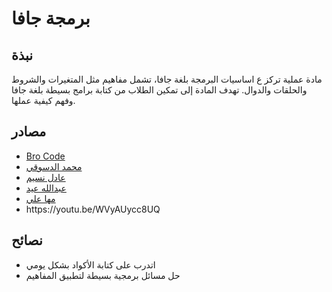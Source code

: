 # برمجة جافا

## نبذة

مادة عملية تركز ع اساسيات البرمجة بلغة جافا، تشمل مفاهيم مثل المتغيرات والشروط والحلقات والدوال. تهدف المادة إلى تمكين الطلاب من كتابة برامج بسيطة بلغة جافا وفهم كيفية عملها.

## مصادر

- [Bro Code](https://www.youtube.com/watch?v=23HFxAPyJ9U\&list=PLZPZq0r_RZOOj_NOZYq_R2PECIMglLemc)
- [محمد الدسوقي](https://www.youtube.com/watch?v=FbviMTJ_vP8\&list=PL1DUmTEdeA6K7rdxKiWJq6JIxTvHalY8f)
- [عادل نسيم](https://www.youtube.com/watch?v=mNvJipMTKSM\&list=PLCInYL3l2AajYlZGzU_LVrHdoouf8W6ZN)
- [عبدالله عيد](https://www.youtube.com/playlist?list=PLFKL30E6pEVhbk8P3AEUgH2Ut8GCqmrc6)
- [مها علي](https://www.youtube.com/playlist?list=PLqiR34fcZKU0Ln0824hp4x87fq9Jy4WCp)
- https\://youtu.be/WVyAUycc8UQ

## نصائح

- اتدرب على كتابة الأكواد بشكل يومي
- حل مسائل برمجية بسيطة لتطبيق المفاهيم
